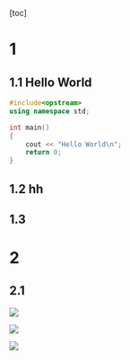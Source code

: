 

[toc]

# 1

## 1.1 Hello World

```c++
#include<opstream>
using namespace std;

int main()
{
    cout << "Hello World\n";
    return 0;
}

```

## 1.2 hh

## 1.3



# 2

## 2.1





![](https://cdn.jsdelivr.net/gh/onebyter/tuchuang/%E8%90%A8%E5%8B%92%E8%8A%AC%E5%A6%AE.jpg)

![](https://cdn.jsdelivr.net/gh/onebyter/tuchuang/%E8%B5%84%E6%BA%90.jpg)



![](https://cdn.jsdelivr.net/gh/onebyter/tuchuang/%E5%A3%81%E7%BA%B8.jpg)


